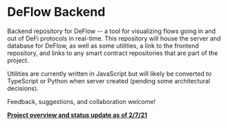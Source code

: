 # DeFlow Backend

Backend repository for DeFlow -- a tool for visualizing flows going in and out of DeFi protocols in real-time. This repository will house the server and database for DeFlow, as well as some utilities, a link to the frontend repository, and links to any smart contract repositories that are part of the project.

Utilities are currently written in JavaScript but will likely be converted to TypeScript or Python when server created (pending some architectural decisions). 

Feedback, suggestions, and collaboration welcome!

**[Project overview and status update as of 2/7/21](https://www.notion.so/DeFlow-Overview-Progress-To-Date-4ced90b79bfa4ef6949f010439d96bdc)**
